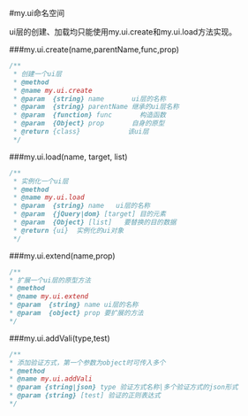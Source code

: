 #my.ui命名空间

ui层的创建、加载均只能使用my.ui.create和my.ui.load方法实现。

###my.ui.create(name,parentName,func,prop)
```js
/**
 * 创建一个ui层
 * @method
 * @name my.ui.create
 * @param  {string} name       ui层的名称
 * @param  {string} parentName 继承的ui层名称
 * @param  {function} func       构造函数
 * @param  {Object} prop       自身的原型
 * @return {class}            该ui层
 */
```

###my.ui.load(name, target, list)
```js
/**
 * 实例化一个ui层
 * @method
 * @name my.ui.load
 * @param  {string} name   ui层的名称
 * @param  {jQuery|dom} [target] 目的元素
 * @param  {Object} [list]   要替换的目的数据
 * @return {ui}  实例化的ui对象
 */
```

###my.ui.extend(name,prop)
```js
/**
* 扩展一个ui层的原型方法
* @method
* @name my.ui.extend
* @param  {string} name ui层的名称
* @param  {object} prop 要扩展的方法
*/
```

###my.ui.addVali(type,test)

```js
/**
* 添加验证方式，第一个参数为object时可传入多个
* @method
* @name my.ui.addVali
* @param {string|json} type 验证方式名称|多个验证方式的json形式
* @param {string} [test] 验证的正则表达式
*/
```